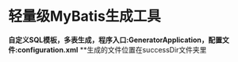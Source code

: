 # 轻量级MyBatis生成工具

**自定义SQL模板，多表生成，程序入口:GeneratorApplication，配置文件:configuration.xml**
**生成的文件位置在successDir文件夹里

